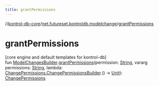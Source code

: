 ```yaml
---
title: grantPermissions
---
```

//[kontrol-db-core](../../index.html)/[net.futureset.kontroldb.modelchange](index.html)/[grantPermissions](grant-permissions.html)



# grantPermissions



[core engine and default templates for kontrol-db]\
fun [ModelChangesBuilder](../net.futureset.kontroldb.dsl/-model-changes-builder/index.html).[grantPermissions](grant-permissions.html)(permission: [String](https://kotlinlang.org/api/latest/jvm/stdlib/kotlin/-string/index.html), vararg permissions: [String](https://kotlinlang.org/api/latest/jvm/stdlib/kotlin/-string/index.html), lambda: [ChangePermissions.ChangePermissionsBuilder](-change-permissions/-change-permissions-builder/index.html).() -&gt; [Unit](https://kotlinlang.org/api/latest/jvm/stdlib/kotlin/-unit/index.html)): [ChangePermissions](-change-permissions/index.html)





